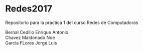# Redes2017  
Repositorio para la práctica 1 del curso Redes de Computadoras  

Bernal Cedillo Enrique Antonio  
Chavez Maldonado Noe  
García FLores Jorge Luis  
